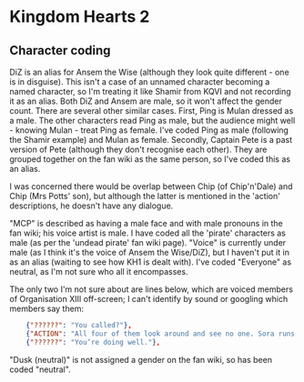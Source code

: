 # Kingdom Hearts 2

## Character coding

DiZ is an alias for Ansem the Wise (although they look quite different - one is in disguise). This isn't a case of an unnamed character becoming a named character, so I'm treating it like Shamir from KQVI and not recording it as an alias. Both DiZ and Ansem are male, so it won't affect the gender count. There are several other similar cases. First, Ping is Mulan dressed as a male. The other characters read Ping as male, but the audience might well - knowing Mulan - treat Ping as female. I've coded Ping as male (following the Shamir example) and Mulan as female. Secondly, Captain Pete is a past version of Pete (although they don't recognise each other). They are grouped together on the fan wiki as the same person, so I've coded this as an alias.

I was concerned there would be overlap between Chip (of Chip'n'Dale) and Chip (Mrs Potts' son), but although the latter is mentioned in the 'action' descriptions, he doesn't have any dialogue. 

"MCP" is described as having a male face and with male pronouns in the fan wiki; his voice artist is male. I have coded all the 'pirate' characters as male (as per the 'undead pirate' fan wiki page). "Voice" is currently under male (as I think it's the voice of Ansem the Wise/DiZ), but I haven't put it in as an alias (waiting to see how KH1 is dealt with). I've coded "Everyone" as neutral, as I'm not sure who all it encompasses. 

The only two I'm not sure about are lines below, which are voiced members of Organisation XIII off-screen; I can't identify by sound or googling which members say them:

```json
	{"??????": "You called?"},
	{"ACTION": "All four of them look around and see no one. Sora runs out into an open area"},
	{"??????": "You’re doing well."},
```
	
"Dusk (neutral)" is not assigned a gender on the fan wiki, so has been coded "neutral".